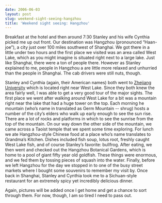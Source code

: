 ```yaml
---
date: 2006-06-03
layout: post
slug: weekend-sight-seeing-hangzhou
title: 'Weekend sight seeing: Hangzhou'
---
```


Breakfast at the hotel and then around 7:30 Stanley and his wife Cynthia picked me up out front. Our destination was Hangzhou (pronounced “Haan-joe”), a city just over 100 miles southwest of Shanghai. We got there in a little under two hours and the first place we visited was an area called West Lake, which as you might imagine is situated right next to a large lake. Just like Shanghai, there were a ton of people there. However as Stanley explained to me, people in Hangzhou a are little more relaxed and unhurried than the people in Shanghai. The cab drivers were still nuts, though.

Stanley and Cynthia (again, their American names) both went to [Zhejiang University](http://www.zju.edu.cn/english/) which is located right near West Lake. Since they both knew the area fairly well, I was able to get a very good tour of the major sights. The first place we went after walking around West Lake for a bit was a mountain right near the lake that had a huge tower on the top. Each morning he mountain (who’s name in translated as Germ Mountain -- shrug) hosts a number of the city’s elders who walk up early enough to see the sun rise. There are a lot of rocks and platforms in which to see the sunrise from the top of the mountain. On our way down the other side of the mountain, we came across a Taoist temple that we spent some time exploring. For lunch we ate Hangzhou-style Chinese food at a place who’s name translates to Grandma’s Kitchen. Dishes included fish soup, lotus root, freshly caught West Lake fish, and of course Stanley’s favorite: bullfrog. After eating, we then went and checked out the Hangzhou Botanical Gardens, which is home to a pool of giant fifty year old goldfish. These things were enormous, and we fed them by tossing pieces of squash into the water. Finally, before we left Hangzhou for the day we stopped in to one of the busy street markets where I bought some souvenirs to remember my visit by. Once back in Shanghai, Stanley and Cynthia took me to a Sichuan-style restaurant for an extremely spicy yet incredibly delicious dinner.

Again, pictures will be added once I get home and get a chance to sort through them. For now, though, I am so tired I need to pass out.
